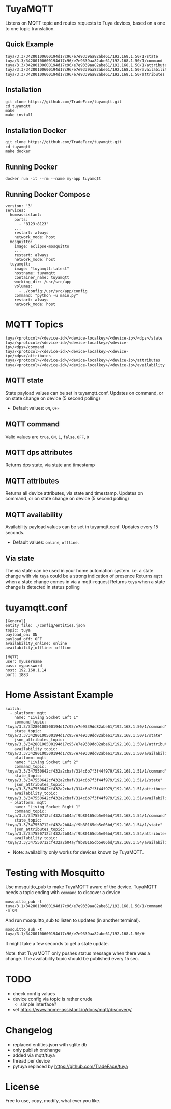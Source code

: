 TuyaMQTT
==================

Listens on MQTT topic and routes requests to Tuya devices, based on a one to one topic translation. 

Quick Example
-----------
```
tuya/3.3/34280100600194d17c96/e7e9339aa82abe61/192.168.1.50/1/state
tuya/3.3/34280100600194d17c96/e7e9339aa82abe61/192.168.1.50/1/command
tuya/3.3/34280100600194d17c96/e7e9339aa82abe61/192.168.1.50/1/attributes
tuya/3.3/34280100600194d17c96/e7e9339aa82abe61/192.168.1.50/availability
tuya/3.3/34280100600194d17c96/e7e9339aa82abe61/192.168.1.50/attributes
```

Installation 
-----------
```
git clone https://github.com/TradeFace/tuyamqtt.git
cd tuyamqtt
make
make install
```

Installation Docker
-----------
```
git clone https://github.com/TradeFace/tuyamqtt.git
cd tuyamqtt
make docker
```

Running Docker
------------
```
docker run -it --rm --name my-app tuyamqtt
```

Running Docker Compose
-------------
```
version: '3'
services:
  homeassistant:
    ports: 
      - "8123:8123"
    ...
    restart: always
    network_mode: host
  mosquitto:
    image: eclipse-mosquitto
    ...
    restart: always
    network_mode: host
  tuyamqtt:
    image: "tuyamqtt:latest"
    hostname: tuyamqtt 
    container_name: tuyamqtt   
    working_dir: /usr/src/app    
    volumes:
      - ./config:/usr/src/app/config    
    command: "python -u main.py"
    restart: always
    network_mode: host
```

MQTT Topics
===========
```
tuya/<protocol>/<device-id>/<device-localkey>/<device-ip>/<dps>/state
tuya/<protocol>/<device-id>/<device-localkey>/<device-ip>/<dps>/command
tuya/<protocol>/<device-id>/<device-localkey>/<device-ip>/<dps>/attributes
tuya/<protocol>/<device-id>/<device-localkey>/<device-ip>/attributes
tuya/<protocol>/<device-id>/<device-localkey>/<device-ip>/availability
```

MQTT state
--------------
State payload values can be set in tuyamqtt.conf. Updates on command, or on state change on device (5 second polling)

- Default values: `ON`, `OFF`

MQTT command
--------------
Valid values are `true`, `ON`, `1`, `false`, `OFF`, `0`

MQTT dps attributes
--------------
Returns dps state, via state and timestamp

MQTT attributes
--------------
Returns all device attributes, via state and timestamp. Updates on command, or on state change on device (5 second polling)

MQTT availability
--------------
Availability payload values can be set in tuyamqtt.conf. Updates every 15 seconds. 

- Default values: `online`, `offline`.

Via state
-----------
The via state can be used in your home automation system. i.e. a state change with via `tuya` could be a strong indication of presence 
Returns `mqtt` when a state change comes in via a mqtt-request 
Returns `tuya` when a state change is detected in status polling 

tuyamqtt.conf
==============
```
[General]
entity_file: ./config/entities.json
topic: tuya
payload_on: ON
payload_off: OFF
availability_online: online
availability_offline: offline

[MQTT]
user: myusername
pass: mypassword
host: 192.168.1.14
port: 1883
```


Home Assistant Example
=============
```
switch:
  - platform: mqtt
    name: "Living Socket Left 1"
    command_topic: "tuya/3.3/34280100500194d17c95/e7e9339dd82abe61/192.168.1.50/1/command"  
    state_topic: "tuya/3.3/34280100500194d17c95/e7e9339dd82abe61/192.168.1.50/1/state"
    json_attributes_topic: "tuya/3.3/34280100500194d17c95/e7e9339dd82abe61/192.168.1.50/1/attributes"
    availability_topic: "tuya/3.3/34280100500194d17c95/e7e9339dd82abe61/192.168.1.50/availability"
  - platform: mqtt
    name: "Living Socket Left 2"
    command_topic: "tuya/3.3/347550642cf432a2cbaf/314c6b7f3f44f979/192.168.1.51/1/command"
    state_topic: "tuya/3.3/347550642cf432a2cbaf/314c6b7f3f44f979/192.168.1.51/1/state"
    json_attributes_topic: "tuya/3.3/347550642cf432a2cbaf/314c6b7f3f44f979/192.168.1.51/attributes"
    availability_topic: "tuya/3.3/347550642cf432a2cbaf/314c6b7f3f44f979/192.168.1.51/availability"
  - platform: mqtt
    name: "Living Socket Right 1"
    command_topic: "tuya/3.3/347550712cf432a2b04a/f9b80165db5e06bd/192.168.1.54/1/command" 
    state_topic: "tuya/3.3/347550712cf432a2b04a/f9b80165db5e06bd/192.168.1.54/1/state"
    json_attributes_topic: "tuya/3.3/347550712cf432a2b04a/f9b80165db5e06bd/192.168.1.54/attributes"
    availability_topic: "tuya/3.3/347550712cf432a2b04a/f9b80165db5e06bd/192.168.1.54/availability"
```
- Note: availability only works for devices known by TuyaMQTT.

Testing with Mosquitto
========================
Use mosquitto_pub to make TuyaMQTT aware of the device. TuyaMQTT needs a topic ending with `command` to discover a device

```mosquitto_pub -t tuya/3.1/34280100600194d17c96/e7e9339aa82abe61/192.168.1.50/1/command -m ON``` 

And run mosquitto_sub to listen to updates (in another terminal). 

```mosquitto_sub -t tuya/3.1/34280100600194d17c96/e7e9339aa82abe61/192.168.1.50/#```

It might take a few seconds to get a state update. 

Note: that TuyaMQTT only pushes status message when there was a change. The availability topic should be published every 15 sec. 

TODO
===================
- check config values
- device config via topic is rather crude
  - simple interface?
- set https://www.home-assistant.io/docs/mqtt/discovery/


Changelog
==================
- replaced entities.json with sqlite db
- only publish onchange
- added via mqtt/tuya
- thread per device
- pytuya replaced by https://github.com/TradeFace/tuya


License
====================
Free to use, copy, modify, what ever you like.

